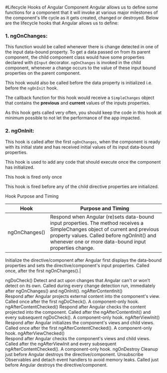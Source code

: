 #Lifecycle Hooks of Angular Component
Angular allows us to define some functions for a component that it will invoke at various major milestones of the component's life cycle as it gets created, changed or destroyed. Below are the lifecycle hooks that Angular allows us to define:

### 1. ngOnChanges:
This function would be called whenever there is change detected in one of the input data-bound property. 
To get a data passed on from its parent component, the child component class would have some properties declared with  `@Input` decorator. `ngOnChanges` is invoked in the child component, whenever a change occurs to the value of these input bound properties on the parent component.

This hook would also be called before the data property is initialized i.e. before the `ngOnInit` hook. 

The callback function for this hook would receive a `SimpleChanges` object that contains the **previous** and **current** values of the inputs properties. 

As this hook gets called very often, you should keep the code in this hook at minimum possible to not let the performance of the app impacted.

### 2. ngOnInit:
This hook is called after the first `ngOnChanges`, when the component is ready with its initial state and has received initial values of its input data-bound properties.

This hook is used to add any code that should execute once the component has initialized.

This hook is fired only once

This hook is fired before any of the child directive properties are initialized.

Hook	Purpose and Timing



| Hook | Purpose and Timing |
|----|----|
| ngOnChanges()| Respond when Angular (re)sets data-bound input properties. The method receives a SimpleChanges object of current and previous property values. Called before ngOnInit() and whenever one or more data-bound input properties change.|
 Initialize the directive/component after Angular first displays the data-bound properties and sets the directive/component's input properties.
Called once, after the first ngOnChanges().|

ngDoCheck()	
Detect and act upon changes that Angular can't or won't detect on its own.
Called during every change detection run, immediately after ngOnChanges() and ngOnInit().
ngAfterContentInit()	
Respond after Angular projects external content into the component's view.
Called once after the first ngDoCheck().
A component-only hook.
ngAfterContentChecked()	
Respond after Angular checks the content projected into the component.
Called after the ngAfterContentInit() and every subsequent ngDoCheck().
A component-only hook.
ngAfterViewInit()	
Respond after Angular initializes the component's views and child views.
Called once after the first ngAfterContentChecked().
A component-only hook.
ngAfterViewChecked()	
Respond after Angular checks the component's views and child views.
Called after the ngAfterViewInit and every subsequent ngAfterContentChecked().
A component-only hook.
ngOnDestroy	
Cleanup just before Angular destroys the directive/component. Unsubscribe Observables and detach event handlers to avoid memory leaks.
Called just before Angular destroys the directive/component.
